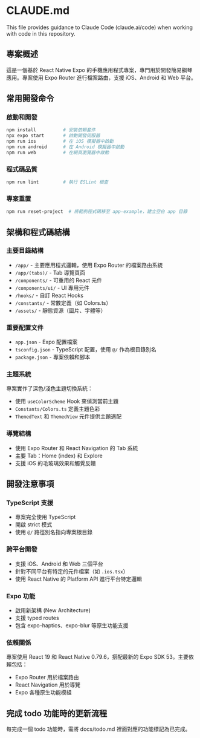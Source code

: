 # CLAUDE.md

This file provides guidance to Claude Code (claude.ai/code) when working with code in this repository.

## 專案概述

這是一個基於 React Native Expo 的手機應用程式專案，專門用於開發簡易鋼琴應用。專案使用 Expo Router 進行檔案路由，支援 iOS、Android 和 Web 平台。

## 常用開發命令

### 啟動和開發
```bash
npm install          # 安裝依賴套件
npx expo start       # 啟動開發伺服器
npm run ios          # 在 iOS 模擬器中啟動
npm run android      # 在 Android 模擬器中啟動
npm run web          # 在網頁瀏覽器中啟動
```

### 程式碼品質
```bash
npm run lint         # 執行 ESLint 檢查
```

### 專案重置
```bash
npm run reset-project  # 將範例程式碼移至 app-example，建立空白 app 目錄
```

## 架構和程式碼結構

### 主要目錄結構
- `/app/` - 主要應用程式邏輯，使用 Expo Router 的檔案路由系統
- `/app/(tabs)/` - Tab 導覽頁面
- `/components/` - 可重用的 React 元件
- `/components/ui/` - UI 專用元件
- `/hooks/` - 自訂 React Hooks
- `/constants/` - 常數定義（如 Colors.ts）
- `/assets/` - 靜態資源（圖片、字體等）

### 重要配置文件
- `app.json` - Expo 配置檔案
- `tsconfig.json` - TypeScript 配置，使用 `@/` 作為根目錄別名
- `package.json` - 專案依賴和腳本

### 主題系統
專案實作了深色/淺色主題切換系統：
- 使用 `useColorScheme` Hook 來偵測當前主題
- `Constants/Colors.ts` 定義主題色彩
- `ThemedText` 和 `ThemedView` 元件提供主題適配

### 導覽結構
- 使用 Expo Router 和 React Navigation 的 Tab 系統
- 主要 Tab：Home (index) 和 Explore
- 支援 iOS 的毛玻璃效果和觸覺反饋

## 開發注意事項

### TypeScript 支援
- 專案完全使用 TypeScript
- 開啟 strict 模式
- 使用 `@/` 路徑別名指向專案根目錄

### 跨平台開發
- 支援 iOS、Android 和 Web 三個平台
- 針對不同平台有特定的元件檔案（如 `.ios.tsx`）
- 使用 React Native 的 Platform API 進行平台特定邏輯

### Expo 功能
- 啟用新架構 (New Architecture)
- 支援 typed routes
- 包含 expo-haptics、expo-blur 等原生功能支援

### 依賴關係
專案使用 React 19 和 React Native 0.79.6，搭配最新的 Expo SDK 53。主要依賴包括：
- Expo Router 用於檔案路由
- React Navigation 用於導覽
- Expo 各種原生功能模組

## 完成 todo 功能時的更新流程

每完成一個 todo 功能時，需將 docs/todo.md 裡面對應的功能標記為已完成。